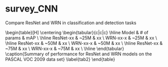 # survey_CNN
Compare ResNet and WRN in classification and detection tasks


\begin{table}[H]
        \centering
        \begin{tabular}{c|c|c}
        \hline
        Model  & \# of params & mAP \\
        \hline
        ResNet-xx  & ~25M  & xx \\
        WRN-xx-x  &  ~25M  & xx \\
        \hline
        ResNet-xx & ~50M  & xx \\
        WRN-xx-x &  ~50M  & xx \\
        \hline
        ResNet-xx & ~75M  & xx \\
        WRN-xx-x  &  ~75M  & xx \\
        \hline
        \end{tabular}
        \caption{Summary of performance for ResNet and WRN models on the PASCAL VOC 2009 data set}
        \label{tab2}
    \end{table}
